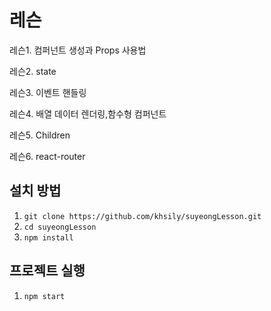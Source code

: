 # 레슨

레슨1. 컴퍼넌트 생성과 Props 사용법

레슨2. state

레슨3. 이벤트 핸들링

레슨4. 배열 데이터 렌더링,함수형 컴퍼넌트

레슨5. Children

레슨6. react-router


## 설치 방법

1. `git clone https://github.com/khsily/suyeongLesson.git`
2. `cd suyeongLesson`
3. `npm install`

## 프로젝트 실행

1. `npm start`